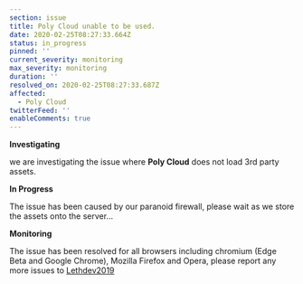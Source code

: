 ```yaml
---
section: issue
title: Poly Cloud unable to be used.
date: 2020-02-25T08:27:33.664Z
status: in_progress
pinned: ''
current_severity: monitoring
max_severity: monitoring
duration: ''
resolved_on: 2020-02-25T08:27:33.687Z
affected:
  - Poly Cloud
twitterFeed: ''
enableComments: true
---
```

**Investigating**

we are investigating the issue where **Poly Cloud** does not load 3rd party assets.

**In Progress**

The issue has been caused by our paranoid firewall, please wait as we store the assets onto the server...

**Monitoring**

The issue has been resolved for all browsers including chromium (Edge Beta and Google Chrome), Mozilla Firefox and Opera, please report any more issues to [Lethdev2019](mailto:Lethiathan2019@outlook.com?Subject=Issue%20#000122)
